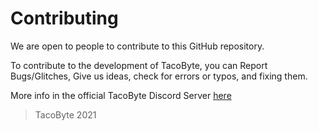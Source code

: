 <!--
  Copyright TacoByte 2021
-->

# Contributing

We are open to people to contribute to this GitHub repository.

To contribute to the development of TacoByte, you can Report Bugs/Glitches, Give us ideas, check for errors or typos, and fixing them.

More info in the official TacoByte Discord Server [here](https://discord.gg/bnfHAe3Na5)
> TacoByte 2021
